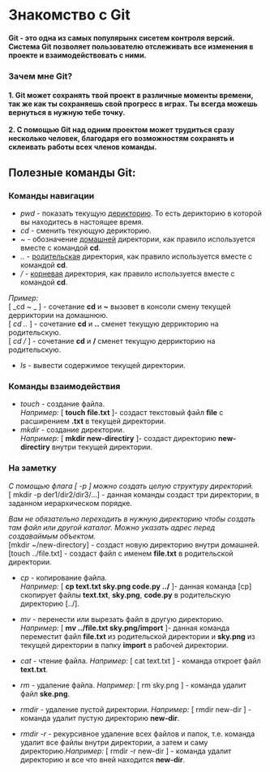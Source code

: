  # Знакомство с Git

#### Git - это одна из самых популярынх сисетем контроля версий. Cистема Git позволяет пользователю отслеживать все изменения в проекте и взаимодействовать с ними.

### Зачем мне Git?
#### 1. Git может сохранять твой проект в различные моменты времени, так же как ты сохраняешь свой прогресс в играх. Ты всегда можешь вернуться в нужную тебе точку.                       <br><br>2. С помощью Git над одним проектом может трудиться сразу несколько человек, благодаря его возможностям сохранять и склеивать работы всех членов команды.


## **Полезные команды Git:**

### Команды навигации

* _pwd_ - показать текущую [дерикторию](https://u.to/d9lhIA). То есть дерикторию в которой вы  находитесь в настоящее время. 
* _cd_ - сменить текующую дерикторию.
* _~_ - обозначение [домашней](https://u.to/LtlhIA) директории, как правило используется вместе с командой **cd**.
* _.._ - [родительская](https://u.to/O9lhIA) директория, как правило используется вместе с командой **cd**.
* _/_ -  [корневая](https://u.to/R9lhIA) директория, как правило используется вместе с командой **cd**.

_Пример:_ 
<br>[ _cd ~ _ ] - сочетание **cd** и **~** вызовет в консоли смену текущей дерриктории на домашнюю.
<br>[ _cd .._ ] - сочетание **cd** и **..**  сменет текущую деррикторию на родительскую.
<br>[ _cd /_ ] - сочетание **cd** и **/**  сменет текущую деррикторию на родительскую.
   
* _ls_ - вывести содержимое текущей директории.


### Команды взаимодействия

* _touch_ - создание файла. 
<br> _Например:_ [ __touch file.txt__ ]- создаст текстовый файл **file** с расширением **.txt** в текущей директории.
* _mkdir_ - создание директории. 
<br> _Например:_ [ __mkdir new-directiry__ ]- создаст директорию **new-directiry** внутри текущей директории.

### На заметку 
_C помощью флага [ -p ] можно создать целую структуру директорий._
<br>[ mkdir -p der1/dir2/dir3/...] - данная команды создаст три директории, в заданном иерархическом порядке.

_Вам не обязательно переходить в нужную директорию чтобы создать там файл или другой каталог. Можно указать адрес перед создаваймым объектом._
<br>[mkdir ~/new-directory] - создаст новую директорию внутри домашней.
<br>[touch ../file.txt] - создаст файл с именем **file.txt** в родительской директории.

* _cp_ - копирование файла.
<br> _Например:_ [ __cp text.txt sky.png code.py ../__ ]- данная команда [cp] скопирует файлы **text.txt**, **sky.png**, **code.py** в родительскую директорию [../].

* _mv_ - перенести или вырезать файл в другую директорию.
<br> _Например:_ [ __mv ../file.txt sky.png/import__ ]- данная команда переместит файл **file.txt** из родительской директории и **sky.png** из текущей директории в папку **import** в рабочей директории.

* _cat_ - чтение файла. _Например:_ [ cat text.txt ] - команда откроет файл **text.txt**. 
* _rm_ - удаление файла. _Например:_ [ rm sky.png ] -  команда удалит файл **ske.png**.
* _rmdir_ - удаление пустой директории. _Например:_ [ rmdir new-dir ] -  команда удалит пустую директорию **new-dir**.
* _rmdir -r_ - рекурсивное удаление всех файлов и папок, т.е. команда удалит все файлы внутри директории, а затем и саму директорию._Например:_ [ rmdir -r new-dir ] -  команда удалит директорию и все что вней находится **new-dir**.



